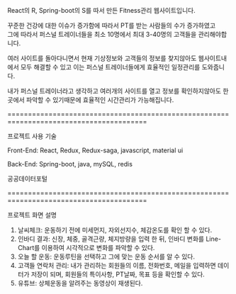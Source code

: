 React의 R, Spring-boot의 S를 따서 만든 Fitness관리 웹사이트입니다.	

꾸준한 건강에 대한 이슈가 증가함에 따라서 PT를 받는 사람들의 수가 증가하였고 	
그에 따라서 퍼스널 트레이너들을 최소 10명에서 최대 3-40명의 고객들을 관리해야합니다.

여러 사이트를 돌아다니면서 현재 기상정보와 고객들의 정보를 찾지않아도 웹사이트내에서 
모두 해결할 수 있고 이는 퍼스널 트레이너들에게 효율적인 일정관리를 도와줍니다.

내가 퍼스널 트레이너라고 생각하고 여러개의 사이트를 열고 정보를 확인하지않아도 
한 곳에서 파악할 수 있기때문에 효율적인 시간관리가 가능해집니다.

========================================================================================

프로젝트 사용 기술  

Front-End: React, Redux, Redux-saga, javascript, material ui

Back-End: Spring-boot, java, mySQL, redis

공공데이터포털

========================================================================================

프로젝트 화면 설명

1. 날씨체크: 운동하기 전에 미세먼지, 자외선지수, 체감온도를 확인 할 수 있다.
2. 인바디 결과: 신장, 체중, 골격근량, 체지방량을 입력 한 뒤, 인바디 변화를 Line-Chart를 이용하여 
   시각적으로 변화를 파악할 수 있다. 
3. 오늘 할 운동: 운동루틴을 선택하고 그에 맞는 운동 순서를 알 수 있다.
4. 고객들 연락처 관리: 내가 관리하는 회원들의 이름, 전화번호, 메일을 입력하면 데이터가 저장이 되며, 
   회원들의 특이사항, PT날짜, 목표 등을 확인할 수 있다.
5. 유튜브: 상체운동을 알려주는 동영상이 재생된다.
